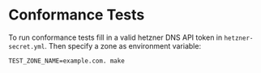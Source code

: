 # Conformance Tests

To run conformance tests fill in a valid hetzner DNS API token in `hetzner-secret.yml`. Then specify a zone as environment variable:

```
TEST_ZONE_NAME=example.com. make
```
